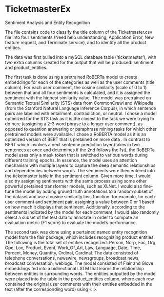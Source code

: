# TicketmasterEx
Sentiment Analysis and Entity Recognition

The file contains code to classify the title column of the Ticketmaster.csv file into four sentiments (Need help understanding, Application Error, New feature request, and Terminate service), and to identify all the product entities.

The data was first pulled into a mySQL database table (‘ticketmaster’), with two extra columns created for the output that will be produced: sentiment and product_entities. 

The first task is done using a pretrained RoBERTa model to create embeddings for each of the categories as well as the user comments (title column).  For each user comment, the cosine similarity (scale of 0 to 1) between that and all four sentiments is calculated, and it is assigned the sentiment with the highest similarity value.
The model was pretrained on Semantic Textual Similarity (STS) data from CommonCrawl and Wikipedia (from the Stanford Natural Language Inference Corpus), in which sentence pairs are labelled with entailment, contradiction, or neutral. I chose a model optimized for the STS task as it is the closest to the task we were trying to do here (assigning a 2-3 word phrase to a longer user comment), as opposed to question answering or paraphrase mining tasks for which other pretrained models were available.  I chose a RoBERTA model as it is an optimized version of BERT that is pretained on more data .  In contrast to BERT which involves a next sentence prediction layer (takes in two sentences at once and determines if the 2nd follows the 1st), the RoBERTa model uses only a mask token that is switched to various words during different training epochs.  In essence, the model uses an attention mechanism with multiple layers to capture the deep semantic relationships and dependencies between words.
The sentiments were then entered into the ticketmaster table in the sentiment column.
Given more time, I would also try assigning sentiments with the same process using some other powerful pretained transformer models, such as XLNet. I would also fine-tune the model by adding ground truth annotations to a random subset of the dataset and use a cosine similarity loss function: for example, for each user comment and sentiment pair, assigning a value between 0 or 1 based on how much it displays that sentiment. Additionally, according to the sentiments indicated by the model for each comment, I would also randomly select a subset of the test data to annotate in order to compute an evaluation metric (F1 score) to evaluate the model’s performance.

The second task was done using a pertained named entity recognition model from the flair package, which includes recognizing product entities. The following is the total set of entities recognized: Person, Norp, Fac, Org, Gpe, Loc, Product, Event, Work_Of_Art, Law, Language, Date, Time, Percent, Money, Quantity, Ordinal, Cardinal. The data consisted of telephone conversations, newswire, newsgroups, broadcast news, broadcast conversation, weblogs.  The model consisted of Flair and Glove embeddings fed into a bidirectional LSTM that learns the relationship between entities in surrounding words.  The entities outputted by the model were placed into the table in the product_entities column, where each row contained the original user comments with their entities embedded in the text  (after the corresponding word) using < >.

